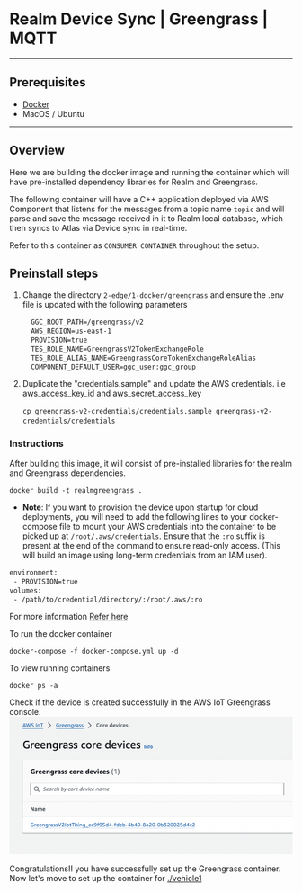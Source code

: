 # Realm Device Sync | Greengrass | MQTT
--- 

## Prerequisites

* [Docker](https://www.docker.com/products/docker-desktop/) 
* MacOS / Ubuntu

----

## Overview

Here we are building the docker image and running the container which will have pre-installed dependency libraries for Realm and Greengrass.

The following container will have a C++ application deployed via AWS Component that listens for the messages from a topic name `topic` and will parse and save the message received in it to Realm local database, which then syncs to Atlas via Device sync in real-time.


Refer to this container as `CONSUMER CONTAINER` throughout the setup.

## Preinstall steps

1. Change the directory `2-edge/1-docker/greengrass` and ensure the .env file is updated with the following parameters
   
         GGC_ROOT_PATH=/greengrass/v2
         AWS_REGION=us-east-1
         PROVISION=true
         TES_ROLE_NAME=GreengrassV2TokenExchangeRole
         TES_ROLE_ALIAS_NAME=GreengrassCoreTokenExchangeRoleAlias
         COMPONENT_DEFAULT_USER=ggc_user:ggc_group


3. Duplicate  the "credentials.sample" and update the AWS credentials. i.e aws_access_key_id and aws_secret_access_key
   
   `cp greengrass-v2-credentials/credentials.sample greengrass-v2-credentials/credentials`

### Instructions

After building this image, it will consist of pre-installed libraries for the realm and Greengrass dependencies.

```
docker build -t realmgreengrass .
```

 * **Note**: If you want to provision the device upon startup for cloud deployments, you will need to add the following lines to your docker-compose file to mount your AWS credentials into the container to be picked up at `/root/.aws/credentials`. Ensure that the `:ro` suffix is present at the end of the command to ensure read-only access. (This will build an image using long-term credentials from an IAM user). 
 
```
environment:  
 - PROVISION=true
volumes:  
 - /path/to/credential/directory/:/root/.aws/:ro
```

For more information [Refer here](https://github.com/aws-greengrass/aws-greengrass-docker/blob/main/README.md)


To run the docker container

```
docker-compose -f docker-compose.yml up -d
```

To view running containers

```
docker ps -a
```

Check if the device is created successfully in the AWS IoT Greengrass console.
![Screenshot of IoT Greengrass devices](image.png)


Congratulations!! you have successfully set up the Greengrass container. Now let's move to set up the container for [./vehicle1](../vehicle1/)  
